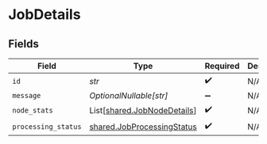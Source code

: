 # JobDetails


## Fields

| Field                                                                    | Type                                                                     | Required                                                                 | Description                                                              |
| ------------------------------------------------------------------------ | ------------------------------------------------------------------------ | ------------------------------------------------------------------------ | ------------------------------------------------------------------------ |
| `id`                                                                     | *str*                                                                    | :heavy_check_mark:                                                       | N/A                                                                      |
| `message`                                                                | *OptionalNullable[str]*                                                  | :heavy_minus_sign:                                                       | N/A                                                                      |
| `node_stats`                                                             | List[[shared.JobNodeDetails](../../models/shared/jobnodedetails.md)]     | :heavy_check_mark:                                                       | N/A                                                                      |
| `processing_status`                                                      | [shared.JobProcessingStatus](../../models/shared/jobprocessingstatus.md) | :heavy_check_mark:                                                       | N/A                                                                      |